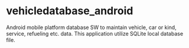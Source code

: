 # vehicledatabase_android
Android mobile platform database SW to maintain vehicle, car or kind, service, refueling etc. data. This application utilize SQLite local database file.
